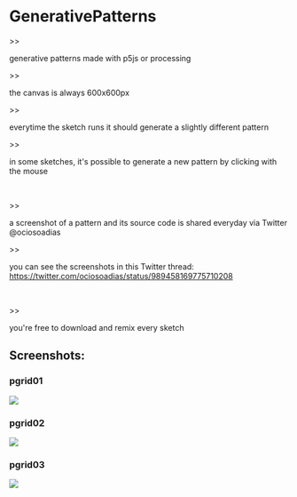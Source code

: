 # GenerativePatterns

\>> <p>generative patterns made with p5js or processing</p>
\>> <p>the canvas is always 600x600px</p>
\>> <p>everytime the sketch runs it should generate a slightly different pattern<p/>
\>> <p>in some sketches, it's possible to generate a new pattern by clicking with the mouse</p><br/>

\>> <p>a screenshot of a pattern and its source code is shared everyday via Twitter @ociosoadias<p/>
\>> <p>you can see the screenshots in this Twitter thread: https://twitter.com/ociosoadias/status/989458169775710208</p><br/>

\>> <p>you're free to download and remix every sketch</p>

<h2>Screenshots:</h2>

<h3>pgrid01</h3>
<img src="https://pbs.twimg.com/media/Dbs-LGTWkAAQpMr.jpg">

<h3>pgrid02</h3>
<img src="https://pbs.twimg.com/media/DbyPqLbWAAAPABx.jpg">

<h3>pgrid03</h3>
<img src="https://pbs.twimg.com/media/Db3cKg5W4AAeP8b.jpg">
